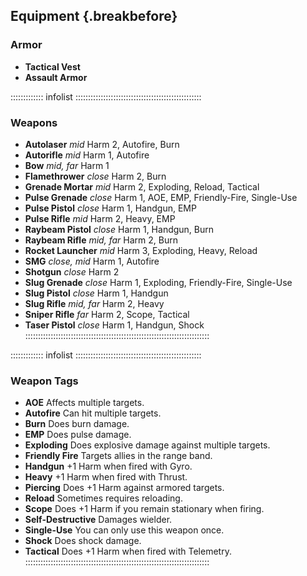 ## Equipment {.breakbefore}

### Armor

- **Tactical Vest**
- **Assault Armor**

::::::::::::: infolist ::::::::::::::::::::::::::::::::::::::::::::::::::
### Weapons

- **Autolaser**         *mid* Harm 2, Autofire, Burn
- **Autorifle**         *mid* Harm 1, Autofire
- **Bow**               *mid, far* Harm 1
- **Flamethrower**      *close* Harm 2, Burn
- **Grenade Mortar**    *mid* Harm 2, Exploding, Reload, Tactical
- **Pulse Grenade**     *close* Harm 1, AOE, EMP, Friendly-Fire, Single-Use
- **Pulse Pistol**      *close* Harm 1, Handgun, EMP
- **Pulse Rifle**       *mid* Harm 2, Heavy, EMP
- **Raybeam Pistol**    *close* Harm 1, Handgun, Burn
- **Raybeam Rifle**     *mid, far* Harm 2, Burn
- **Rocket Launcher**   *mid* Harm 3, Exploding, Heavy, Reload
- **SMG**               *close, mid* Harm 1, Autofire
- **Shotgun**           *close* Harm 2
- **Slug Grenade**      *close* Harm 1, Exploding, Friendly-Fire, Single-Use
- **Slug Pistol**       *close* Harm 1, Handgun
- **Slug Rifle**        *mid, far* Harm 2, Heavy
- **Sniper Rifle**      *far* Harm 2,  Scope, Tactical
- **Taser Pistol**      *close* Harm 1, Handgun, Shock
:::::::::::::::::::::::::::::::::::::::::::::::::::::::::::::::::::::::::
 
::::::::::::: infolist ::::::::::::::::::::::::::::::::::::::::::::::::::
### Weapon Tags

- **AOE** Affects multiple targets.
- **Autofire** Can hit multiple targets.
- **Burn** Does burn damage.
- **EMP**  Does pulse damage.
- **Exploding** Does explosive damage against multiple targets.
- **Friendly Fire** Targets allies in the range band.
- **Handgun** +1 Harm when fired with Gyro.
- **Heavy** +1 Harm when fired with Thrust.
- **Piercing** Does +1 Harm against armored targets.
- **Reload** Sometimes requires reloading.
- **Scope** Does +1 Harm if you remain stationary when firing.
- **Self-Destructive** Damages wielder.
- **Single-Use** You can only use this weapon once.
- **Shock** Does shock damage.
- **Tactical** Does +1 Harm when fired with Telemetry.
:::::::::::::::::::::::::::::::::::::::::::::::::::::::::::::::::::::::::
